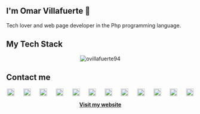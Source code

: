 ## I'm Omar Villafuerte 👋

Tech lover and web page developer in the Php programming language.

## My Tech Stack

<p align="center"><img src="https://cr-skills-chart-widget.azurewebsites.net/api/api?username=ovillafuerte94&branding=false" alt="ovillafuerte94" /></p>

## Contact me

<p align="center">
    <a href="https://linkedin.com/in/ovillafuerte94" target="blank"><img align="center"
            src="https://cdn.jsdelivr.net/npm/simple-icons@3.0.1/icons/linkedin.svg" alt="ovillafuerte94" height="20"
            width="20" /></a>
    &nbsp;&nbsp;&nbsp;&nbsp;
    <a href="https://profile.codersrank.io/user/ovillafuerte94" target="blank"><img align="center"
            src="https://cdn.jsdelivr.net/npm/simple-icons@3.0.1/icons/codersrank.svg" alt="ovillafuerte94" height="20"
            width="20" /></a>
    &nbsp;&nbsp;&nbsp;&nbsp;
    <a href="https://dev.to/ovillafuerte94" target="blank"><img align="center"
            src="https://cdn.jsdelivr.net/npm/simple-icons@3.0.1/icons/dev-dot-to.svg" alt="ovillafuerte94" height="20"
            width="20" /></a>
    &nbsp;&nbsp;&nbsp;&nbsp;
    <a href="https://gitlab.com/ovillafuerte94" target="blank"><img 
           align="center" src="https://cdn.jsdelivr.net/npm/simple-icons@3.0.1/icons/gitlab.svg" alt="ovillafuerte94"
           height="20" width="20" /></a>
    &nbsp;&nbsp;&nbsp;&nbsp;
    <a href="https://www.npmjs.com/~ovillafuerte94" target="blank"><img 
           align="center" src="https://cdn.jsdelivr.net/npm/simple-icons@3.0.1/icons/npm.svg" alt="ovillafuerte94"
           height="20" width="20" /></a>
    &nbsp;&nbsp;&nbsp;&nbsp;
    <a href="https://stackoverflow.com/users/5518832/omar-villafuerte" target="blank"><img
            align="center" src="https://cdn.jsdelivr.net/npm/simple-icons@3.0.1/icons/stackoverflow.svg" alt="ovillafuerte94"
            height="20" width="20" /></a>
    &nbsp;&nbsp;&nbsp;&nbsp;
    <a href="https://medium.com/@ovillafuerte94" target="blank"><img align="center"
            src="https://cdn.jsdelivr.net/npm/simple-icons@3.0.1/icons/medium.svg" alt="ovillafuerte94" height="20"
            width="20" /></a>
    &nbsp;&nbsp;&nbsp;&nbsp;
    <a href="https://twitter.com/ovillafuerte94" target="blank"><img align="center"
            src="https://cdn.jsdelivr.net/npm/simple-icons@3.0.1/icons/twitter.svg" alt="ovillafuerte94" height="20"
            width="20" /></a>
    &nbsp;&nbsp;&nbsp;&nbsp;
    <a href="https://t.me/ovillafuerte94" target="blank"><img align="center"
            src="https://cdn.jsdelivr.net/npm/simple-icons@3.0.1/icons/telegram.svg" alt="ovillafuerte94" height="20"
            width="20" /></a>
    &nbsp;&nbsp;&nbsp;&nbsp;
    <a href="https://www.facebook.com/ovillafuerte94" target="blank"><img align="center"
            src="https://cdn.jsdelivr.net/npm/simple-icons@3.0.1/icons/facebook.svg" alt="ovillafuerte94" height="20"
            width="20" /></a>
  &nbsp;&nbsp;&nbsp;&nbsp;
  <a href="https://www.producthunt.com/@ovillafuerte94" target="blank"><img align="center"
            src="https://cdn.jsdelivr.net/npm/simple-icons@3.0.1/icons/producthunt.svg" alt="ovillafuerte94" height="20"
            width="20" /></a>
  &nbsp;&nbsp;&nbsp;&nbsp;
    <a href="https://platzi.com/p/ovillafuerte94/" target="blank"><img align="center"
            src="https://cdn.jsdelivr.net/npm/simple-icons@3.0.1/icons/platzi.svg" alt="ovillafuerte94" height="20"
            width="20" /></a>
</p>

<p align="center"><a href="https://ovillafuerte94.github.io" target="blank"><strong>Visit my website</strong></a></p>
